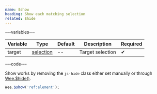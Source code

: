 ```yaml
---
name: $show
heading: Show each matching selection
related: $hide
---
```


---variables---

| Variable | Type | Default | Description | Required |
| -- | -- | -- | -- | -- |
| target | [selection](/script#selection) | -- | Target selection | ✔ |

---code---

Show works by removing the `js-hide` class either set manually or through [Wee.$hide()](#hide).

```javascript
Wee.$show('ref:element');
```